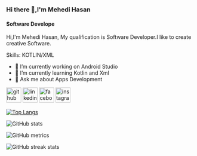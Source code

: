 ### Hi there 👋,I'm Mehedi Hasan
#### Software Develope

Hi,I'm Mehedi Hasan, My qualification is Software Developer.I like to create creative Software.

Skills: KOTLIN/XML

- 🔭 I’m currently working on Android Studio 
- 🌱 I’m currently learning Kotlin and Xml 
- 💬 Ask me about Apps Development 


[<img src='https://cdn.jsdelivr.net/npm/simple-icons@3.0.1/icons/github.svg' alt='github' height='40'>](https://github.com/AppsDevMehedi)  [<img src='https://cdn.jsdelivr.net/npm/simple-icons@3.0.1/icons/linkedin.svg' alt='linkedin' height='40'>](https://www.linkedin.com/in/themehedihasan/)  [<img src='https://cdn.jsdelivr.net/npm/simple-icons@3.0.1/icons/facebook.svg' alt='facebook' height='40'>](https://www.facebook.com/themehedihasanfb)  [<img src='https://cdn.jsdelivr.net/npm/simple-icons@3.0.1/icons/instagram.svg' alt='instagram' height='40'>](https://www.instagram.com/themehedihsn/)  

[![Top Langs](https://github-readme-stats.vercel.app/api/top-langs/?username=AppsDevMehedi)](https://github.com/anuraghazra/github-readme-stats)

![GitHub stats](https://github-readme-stats.vercel.app/api?username=AppsDevMehedi&show_icons=true&count_private=true)  

![GitHub metrics](https://metrics.lecoq.io/AppsDevMehedi)  

![GitHub streak stats](https://streak-stats.demolab.com/?user=AppsDevMehedi)  

